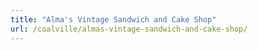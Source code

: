 ```yaml
---
title: "Alma's Vintage Sandwich and Cake Shop"
url: /coalville/almas-vintage-sandwich-and-cake-shop/
---
```

